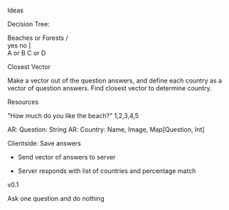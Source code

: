 Ideas

Decision Tree:

Beaches or Forests
/   \
yes   no
|        \
A or B    C or D

Closest Vector

Make a vector out of the question answers, and define each
country as a vector of question answers. Find closest vector to determine
country.

Resources

"How much do you like the beach?"
1,2,3,4,5

AR: Question: String
AR: Country: Name, Image, Map[Question, Int]

Clientside: Save answers

- Send vector of answers to server

- Server responds with list of countries and percentage match

v0.1

Ask one question and do nothing
